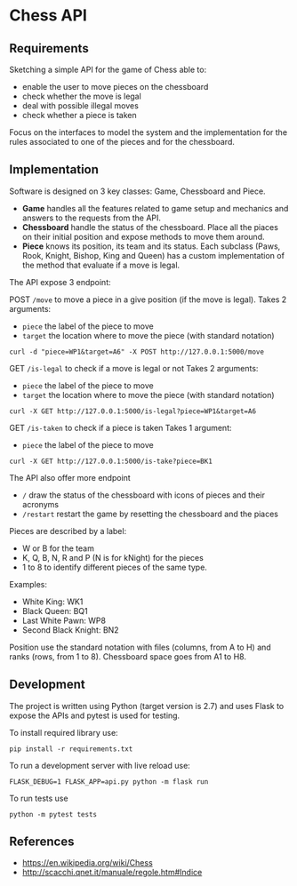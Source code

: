 # Chess API

## Requirements

Sketching a simple API for the game of Chess able to:

- enable the user to move pieces on the chessboard
- check whether the move is legal
- deal with possible illegal moves
- check whether a piece is taken

Focus on the interfaces to model the system and the implementation for the rules associated to one of the pieces and for the chessboard. 

## Implementation

Software is designed on 3 key classes: Game, Chessboard and Piece.

- **Game** handles all the features related to game setup and mechanics and answers to the requests from the API.
- **Chessboard** handle the status of the chessboard. Place all the piaces on their initial position and expose methods to move them around.
- **Piece** knows its position, its team and its status. Each subclass (Paws, Rook, Knight, Bishop, King and Queen) has a custom implementation of the method that evaluate if a move is legal.

The API expose 3 endpoint:

POST `/move` to move a piece in a give position (if the move is legal). 
Takes 2 arguments: 
- `piece` the label of the piece to move
- `target` the location where to move the piece (with standard notation)

```
curl -d "piece=WP1&target=A6" -X POST http://127.0.0.1:5000/move
```

GET `/is-legal` to check if a move is legal or not
Takes 2 arguments: 
- `piece` the label of the piece to move
- `target` the location where to move the piece (with standard notation)

```
curl -X GET http://127.0.0.1:5000/is-legal?piece=WP1&target=A6
```

GET `/is-taken` to check if a piece is taken
Takes 1 argument: 
- `piece` the label of the piece to move

```
curl -X GET http://127.0.0.1:5000/is-take?piece=BK1
```

The API also offer more endpoint
- `/` draw the status of the chessboard with icons of pieces and their acronyms
- `/restart` restart the game by resetting the chessboard and the piaces 

Pieces are described by a label:
- W or B for the team
- K, Q, B, N, R and P (N is for kNight) for the pieces
- 1 to 8 to identify different pieces of the same type.

Examples:
- White King: WK1
- Black Queen: BQ1
- Last White Pawn: WP8
- Second Black Knight: BN2

Position use the standard notation with files (columns, from A to H) and ranks (rows, from 1 to 8). Chessboard space goes from A1 to H8.

## Development

The project is written using Python (target version is 2.7) and uses Flask to expose the APIs and pytest is used for testing.

To install required library use:

```
pip install -r requirements.txt
```

To run a development server with live reload use:

```
FLASK_DEBUG=1 FLASK_APP=api.py python -m flask run
```

To run tests use

```
python -m pytest tests
```

## References

- https://en.wikipedia.org/wiki/Chess
- http://scacchi.qnet.it/manuale/regole.htm#Indice